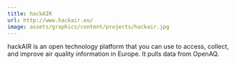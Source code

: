 ```yaml
---
title: hackAIR
url: http://www.hackair.eu/
image: assets/graphics/content/projects/hackair.jpg
---
```


hackAIR is an open technology platform that you can use to access, collect, and improve air quality information in Europe. It pulls data from OpenAQ.

